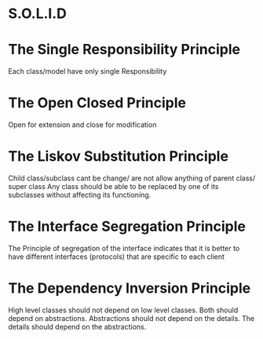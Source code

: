 # S.O.L.I.D

# The Single Responsibility Principle
  Each class/model have only single Responsibility 
# The Open Closed Principle
  Open for extension and close for modification
# The Liskov Substitution Principle
  Child class/subclass cant be change/ are not allow anything of parent class/ super class
  Any class should be able to be replaced by one of its subclasses without affecting its functioning.
# The Interface Segregation Principle
  The Principle of segregation of the interface indicates that it is better to have different interfaces (protocols) that are specific to each client
# The Dependency Inversion Principle
  High level classes should not depend on low level classes. Both should depend on abstractions.
  Abstractions should not depend on the details. The details should depend on the abstractions.
